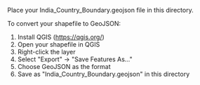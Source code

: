 Place your India_Country_Boundary.geojson file in this directory.

To convert your shapefile to GeoJSON:
1. Install QGIS (https://qgis.org/)
2. Open your shapefile in QGIS
3. Right-click the layer
4. Select "Export" -> "Save Features As..."
5. Choose GeoJSON as the format
6. Save as "India_Country_Boundary.geojson" in this directory
